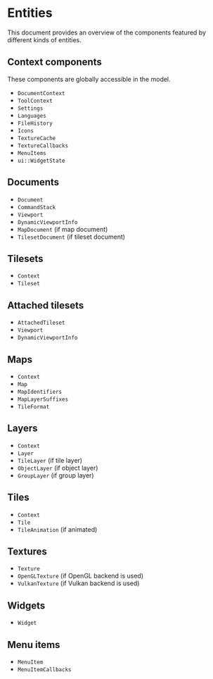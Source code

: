 # Entities

This document provides an overview of the components featured by different kinds of entities.

## Context components

These components are globally accessible in the model.

* `DocumentContext`
* `ToolContext`
* `Settings`
* `Languages`
* `FileHistory`
* `Icons`
* `TextureCache`
* `TextureCallbacks`
* `MenuItems`
* `ui::WidgetState`

## Documents

* `Document`
* `CommandStack`
* `Viewport`
* `DynamicViewportInfo`
* `MapDocument` (if map document)
* `TilesetDocument` (if tileset document)

## Tilesets

* `Context`
* `Tileset`

## Attached tilesets

* `AttachedTileset`
* `Viewport`
* `DynamicViewportInfo`

## Maps

* `Context`
* `Map`
* `MapIdentifiers`
* `MapLayerSuffixes`
* `TileFormat`

## Layers

* `Context`
* `Layer`
* `TileLayer` (if tile layer)
* `ObjectLayer` (if object layer)
* `GroupLayer` (if group layer)

## Tiles

* `Context`
* `Tile`
* `TileAnimation` (if animated)

## Textures

* `Texture`
* `OpenGLTexture` (if OpenGL backend is used)
* `VulkanTexture` (if Vulkan backend is used)

## Widgets

* `Widget`

## Menu items

* `MenuItem`
* `MenuItemCallbacks`
